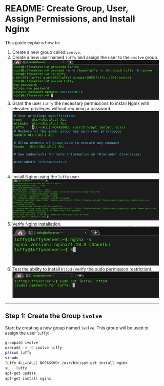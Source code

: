 
# README: Create Group, User, Assign Permissions, and Install Nginx

This guide explains how to:
1. Create a new group called `ivolve`.
2. Create a new user named `luffy` and assign the user to the `ivolve` group.
 ![Create Group and User](1.jpg)
3. Grant the user `luffy` the necessary permissions to install Nginx with elevated privileges without requiring a password.
    ![Grant Permissions](task01/images/2.jpg)
4. Install Nginx using the `luffy` user.
    ![Install Nginx](task01/images/3.jpg)
5. Verify Nginx installation.
    ![Verify Installation](task01/images/4.jpg)
6. Test the ability to install `httpd` (verify the sudo permission restriction).
    ![Test Permissions](task01/images/5.jpg)

---

## Step 1: Create the Group `ivolve`

Start by creating a new group named `ivolve`. This group will be used to assign the user `luffy`:

```bash
groupadd ivolve
useradd -m -G ivolve luffy
passwd luffy
visudo
luffy ALL=(ALL) NOPASSWD: /usr/bin/apt-get install nginx
su - luffy
apt-get update
apt-get install nginx

